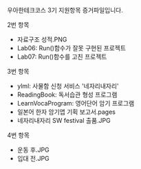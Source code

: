 우아한테크코스 3기 지원항목 증거파일입니다.

2번 항목
- 자료구조 성적.PNG
- Lab06: Run()함수가 잘못 구현된 프로젝트
- Lab07: Run()함수를 고친 프로젝트

3번 항목
- ylml: 사물함 신청 서비스 '네자리내자리'
- ReadingBook: 독서습관 형성 프로그램
- LearnVocaProgram: 영어단어 암기 프로그램
- 일본어 한자 암기앱 기획 보고서.pages
- 네자리내자리 SW festival 출품.JPG

4번 항목
- 운동 후.JPG
- 입대 전.JPG
